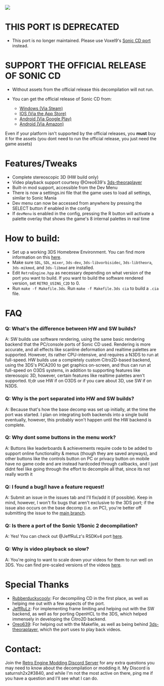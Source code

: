 ![](header.png?raw=true)
# **THIS PORT IS DEPRECATED**
+ This port is no longer maintained. Please use Voxel9's [Sonic CD port](https://github.com/Voxel9/Sonic-CD-11-3DS-Redux/releases) instead.

# **SUPPORT THE OFFICIAL RELEASE OF SONIC CD**
+ Without assets from the official release this decompilation will not run.

+ You can get the official release of Sonic CD from:
  * [Windows (Via Steam)](https://store.steampowered.com/app/200940/Sonic_CD/)
  * [IOS (Via the App Store)](https://apps.apple.com/us/app/sonic-cd-classic/id454316134)
  * [Android (Via Google Play)](https://play.google.com/store/apps/details?id=com.sega.soniccd.classic&hl=en&gl=US)
  * [Android (Via Amazon)](https://www.amazon.com/Sega-of-America-Sonic-CD/dp/B008K9UZY4/ref=sr_1_2?dchild=1&keywords=Sonic+CD&qid=1607930514&sr=8-2)

Even if your platform isn't supported by the official releases, you **must** buy it for the assets (you dont need to run the official release, you just need the game assets)

# Features/Tweaks
* Complete stereoscopic 3D (HW build only)
* Video playback support courtesy @Oreo639's [3ds-theoraplayer](https://github.com/Oreo639/3ds-theoraplayer)
* Built-in mod support, accessible from the Dev Menu
* There is now a settings.ini file that the game uses to load all settings, similar to Sonic Mania
* Dev menu can now be accessed from anywhere by pressing the SELECT button if enabled in the config
* If `devMenu` is enabled in the config, pressing the R button will activate a palette overlay that shows the game's 8 internal palettes in real time

# How to build:
* Set up a working 3DS Homebrew Environment. You can find more information on this [here](https://www.3dbrew.org/wiki/Setting_up_Development_Environment).
* Make sure `SDL`, `SDL_mixer`, `3ds-dev`, `3ds-libvorbisidec`, `3ds-libtheora`, `3ds-mikmod`, and `3ds-libmad` are installed.
* Edit `RetroEngine.hpp` as necessary depending on what version of the port you want to build. If you want to build the software rendered version, set `RETRO_USING_C2D` to 0.
* Run `make -f Makefile.3ds`. Run `make -f Makefile.3ds cia` to build a `.cia` file.

# FAQ
### Q: What's the difference between HW and SW builds?
A: SW builds use software rendering, using the same basic rendering backend that the PC/console
ports of Sonic CD used. Rendering is more accurate, and all effects like scanline deformation and
realtime palettes are supported.  However, its rather CPU-intensive, and requires a N3DS to run at
full-speed.  HW builds use a completely custom Citro2D-based backend, using the 3DS's PICA200
to get graphics on-screen, and thus can run at full-speed on O3DS systems, in addition to 
supporting features like stereosopic 3D, however, certain features like realtime palettes aren't 
supported. tl;dr use HW if on O3DS or if you care about 3D, use SW if on N3DS.

### Q: Why is the port separated into HW and SW builds?
A: Because that's how the base decomp was set up initially, at the time the port was started.
I plan on integrating both backends into a single build eventually, however, this probably won't
happen until the HW backend is complete.

### Q: Why dont some buttons in the menu work?
A: Buttons like leaderboards & achievements require code to be added to support online functionality & menus (though they are saved anyways), and other buttons like the controls button on PC or privacy button on mobile have no game code and are instead hardcoded through callbacks, and I just didnt feel like going through the effort to decompile all that, since its not really worth it

### Q: I found a bug/I have a feature request!
A: Submit an issue in the issues tab and I'll fix/add it (if possible). Keep in mind, however, I won't fix bugs that aren't exclusive to the 3DS port; if the issue also occurs on the base decomp (i.e. on PC), you're better off submitting the issue to the [main branch](https://github.com/Rubberduckycooly/Sonic-CD-11-Decompilation).

### Q: Is there a port of the Sonic 1/Sonic 2 decompilation?
A: Yes! You can check out @JeffRuLz's RSDKv4 port [here](https://github.com/JeffRuLz/Sonic-1-2-2013-Decompilation).

### Q: Why is video playback so slow?
A: You're going to want to scale down your videos for them to run well on 3DS. You can find pre-scaled versions of the videos [here](https://gamebanana.com/mods/313570).

# Special Thanks
* [Rubberduckycooly](https://github.com/Rubberduckycooly): For decompiling CD in the first place, as well as helping me out with a few aspects of the port.
* [JeffRuLz](https://github.com/JeffRuLz): For implementing frame limiting and helping out with the SW backend, as well as for porting OpenHCL to the 3DS, which helped immensely in developing the Citro2D backend.
* [Oreo639](https://github.com/Oreo639): For helping out with the Makefile, as well as being behind [3ds-theoraplayer](https://github.com/Oreo639/3ds-theoraplayer), which the port uses to play back videos.

# Contact:
Join the [Retro Engine Modding Discord Server](https://dc.railgun.works/retroengine) for any extra questions you may need to know about the decompilation or modding it. My Discord is saturnsh2x2#3840, and while I'm not the most active on there, ping me if you have a question and I'll see what I can do.
